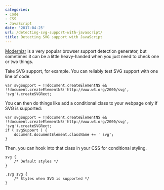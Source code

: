 ```yaml
---
categories:
- Code
- CSS
- JavaScript
date: '2017-04-25'
url: /detecting-svg-support-with-javascript/
title: Detecting SVG support with JavaScript
---
```


<a href="https://modernizr.com/">Modernizr</a> is a very popular browser support detection generator, but sometimes it can be a little heavy-handed when you just need to check one or two things.

Take SVG support, for example. You can reliably test SVG support with one line of code:

<pre><code class="lang-javascript">var svgSupport = !!document.createElementNS &amp;&amp; !!document.createElementNS('http://www.w3.org/2000/svg', 'svg').createSVGRect;
</code></pre>

You can then do things like add a conditional class to your webpage only if SVG is supported:

<pre><code class="lang-javascript">var svgSupport = !!document.createElementNS &amp;&amp; !!document.createElementNS('http://www.w3.org/2000/svg', 'svg').createSVGRect;
if ( svgSupport ) {
    document.documentElement.className += ' svg';
}
</code></pre>

Then, you can hook into that class in your CSS for conditional styling.

<pre><code class="lang-css">svg {
    /* Default styles */
}

.svg svg {
    /* Styles when SVG is supported */
}
</code></pre>
